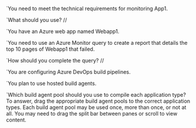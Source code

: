 `You need to meet the technical requirements for monitoring App1.

`What should you use?
//


`You have an Azure web app named Webapp1.

`You need to use an Azure Monitor query to create a report that details the top 10 pages of Webapp1 that failed.

`How should you complete the query?
//



`You are configuring Azure DevOps build pipelines.

`You plan to use hosted build agents.

`Which build agent pool should you use to compile each application type? To answer, drag the appropriate build agent pools to the correct application types. Each build agent pool may be used once, more than once, or not at all. You may need to drag the split bar between panes or scroll to view content.